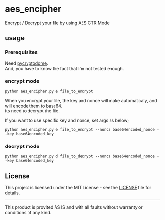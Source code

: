 # aes_encipher

Encrypt / Decrypt your file by using AES CTR Mode.

## usage

### Prerequisites

Need [pycryptodome](https://pycryptodome.readthedocs.io/en/latest/).  
And, you have to know the fact that I'm not tested enough.

### encrypt mode

```
python aes_encipher.py e file_to_encrypt
```

When you encrypt your file, the key and nonce will make automaticaly, and will encode them to base64.  
Its need to decrypt the file.  

If you want to use specific key and nonce, set args as below; 
```
python aes_encipher.py e file_to_encrypt --nonce base64encoded_nonce --key base64encoded_key
```

### decrypt mode

```
python aes_encipher.py d file_to_decrypt --nonce base64encoded_nonce --key base64encoded_key
```

## License

This project is licensed under the MIT License - see the [LICENSE](LICENSE) file for details.

* * *

This product is provited AS IS and with all faults without warranty or conditions of any kind.
